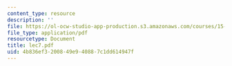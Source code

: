 ```yaml
---
content_type: resource
description: ''
file: https://ol-ocw-studio-app-production.s3.amazonaws.com/courses/15-564-information-technology-i-spring-2003/4b836ef3200849e940887c1dd614947f_lec7.pdf
file_type: application/pdf
resourcetype: Document
title: lec7.pdf
uid: 4b836ef3-2008-49e9-4088-7c1dd614947f
---
```

